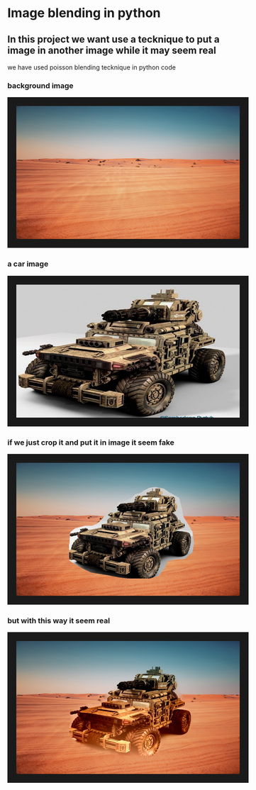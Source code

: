 # Image blending in python

## In this project we want use a tecknique to put a image in another image while it may seem real 
 we have used poisson blending tecknique in python code
 
 ### background image
 
 <img src="background.jpg" width="650" height="300" border="20">
 
 
 ### a car image
 <img src="car.jpg" width="650" height="300" border="20">
 
 
 ### if we just crop it and put it in image it seem fake
 
 <img src="fake.jpg" width="650" height="300" border="20">
 
 
 ### but with this way it seem real
 
 <img src="real.jpg" width="650" height="300" border="20">
 
